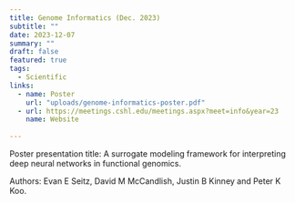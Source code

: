 ```yaml
---
title: Genome Informatics (Dec. 2023)
subtitle: ""
date: 2023-12-07
summary: ""
draft: false
featured: true
tags:
  - Scientific
links:
  - name: Poster
    url: "uploads/genome-informatics-poster.pdf"
  - url: https://meetings.cshl.edu/meetings.aspx?meet=info&year=23
    name: Website
    
---
```


Poster presentation title: A surrogate modeling framework for interpreting deep neural networks in functional genomics.

Authors: Evan E Seitz, David M McCandlish, Justin B Kinney and Peter K Koo.
